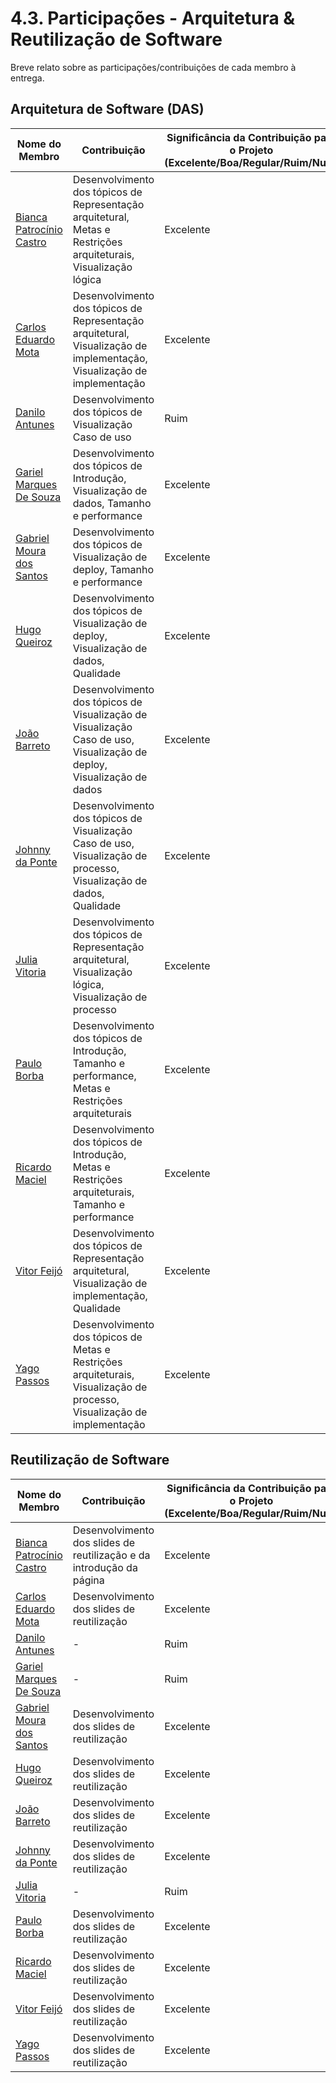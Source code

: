# 4.3. Participações - Arquitetura & Reutilização de Software

Breve relato sobre as participações/contribuições de cada membro à entrega.

## Arquitetura de Software (DAS)


| Nome do Membro                                                   | Contribuição                                                       | Significância da Contribuição para o Projeto (Excelente/Boa/Regular/Ruim/Nula) | Comprobatórios Claros (com link)                                             |
| ---------------------------------------------------------------- | ------------------------------------------------------------------ | ------------------------------------------------------------------------------ | ---------------------------------------------------------------------------- |
| [Bianca Patrocínio Castro](https://github.com/BiancaPatrocinio7) | Desenvolvimento dos tópicos de Representação arquitetural, Metas e Restrições arquiteturais, Visualização lógica | Excelente  | [Representação arquitetural](/itens-das/4.1.2.arquitetura.md) <br /> [Metas e Restrições arquiteturais](/itens-das/4.1.3.metas.md) <br /> [Visualização lógica](/itens-das/4.1.5.logica.md) |
| [Carlos Eduardo Mota](https://github.com/CADU110)                | Desenvolvimento dos tópicos de Representação arquitetural, Visualização de implementação, Visualização de implementação | Excelente  | [Representação arquitetural](/itens-das/4.1.2.arquitetura.md) <br />  [Visualização de implementação](/itens-das/4.1.8.implementation.md) <br />  [Qualidade](/itens-das/4.1.11.qualidade.md) |
| [Danilo Antunes](https://github.com/Danilo-Carvalho-Antunes)     | Desenvolvimento dos tópicos de Visualização Caso de uso | Ruim       | [Visualização Caso de uso](/itens-das/4.1.4.CasosDeUso.md)  |
| [Gariel Marques De Souza](https://github.com/GabrielMS00)        | Desenvolvimento dos tópicos de Introdução, Visualização de dados, Tamanho e performance | Excelente  | [Introdução](/itens-das/4.1.1.introducao.md) <br /> [Visualização de dados](/itens-das/4.1.9.dados.md) <br /> [Tamanho e performance](/docs/itens-das/4.1.10.tamanho_performance.md) |
| [Gabriel Moura dos Santos](https://github.com/thegm445)          | Desenvolvimento dos tópicos de Visualização de deploy, Tamanho e performance | Excelente  | [Visualização de deploy](/itens-das/4.1.7.deploy.md) <br /> [Tamanho e performance](/docs/itens-das/4.1.10.tamanho_performance.md) |
| [Hugo Queiroz](https://github.com/melohugo)                      | Desenvolvimento dos tópicos de Visualização de deploy, Visualização de dados, Qualidade | Excelente  | [Visualização de deploy](/itens-das/4.1.7.deploy.md) <br /> [Visualização de dados](/itens-das/4.1.9.dados.md) <br /> [Qualidade](/itens-das/4.1.11.qualidade.md)  |
| [João Barreto](https://github.com/JoaoBarreto03)                 | Desenvolvimento dos tópicos de Visualização de Visualização Caso de uso, Visualização de deploy, Visualização de dados | Excelente  | [Visualização Caso de uso](/itens-das/4.1.4.CasosDeUso.md) <br /> [Visualização de deploy](/itens-das/4.1.7.deploy.md) <br /> [Visualização de dados](/itens-das/4.1.9.dados.md) |
| [Johnny da Ponte](https://github.com/JohnnyLopess)               |  Desenvolvimento dos tópicos de Visualização Caso de uso, Visualização de processo, Visualização de dados, Qualidade | Excelente  | [Visualização Caso de uso](/itens-das/4.1.4.CasosDeUso.md) <br /> [Visualização de processo](/itens-das/4.1.6.processo.md) <br /> [Visualização de dados](/itens-das/4.1.9.dados.md) <br /> [Qualidade](/itens-das/4.1.11.qualidade.md)   |
| [Julia Vitoria](https://github.com/juhvitoria4)                  | Desenvolvimento dos tópicos de Representação arquitetural, Visualização lógica, Visualização de processo | Excelente  | [Representação arquitetural](/itens-das/4.1.2.arquitetura.md) <br /> [Visualização lógica](/itens-das/4.1.5.logica.md) <br /> [Visualização de processo](/itens-das/4.1.6.processo.md)  |
| [Paulo Borba](https://github.com/paulohborba)                    | Desenvolvimento dos tópicos de Introdução, Tamanho e performance, Metas e Restrições arquiteturais | Excelente  | [Introdução](/itens-das/4.1.1.introducao.md) <br /> [Tamanho e performance](/docs/itens-das/4.1.10.tamanho_performance.md)<br /> [Metas e Restrições arquiteturais](/itens-das/4.1.3.metas.md)  |
| [Ricardo Maciel](https://github.com/avmricardo)                  |  Desenvolvimento dos tópicos de Introdução, Metas e Restrições arquiteturais, Tamanho e performance | Excelente  | [Introdução](/itens-das/4.1.1.introducao.md) <br /> [Metas e Restrições arquiteturais](/itens-das/4.1.3.metas.md) <br /> [Tamanho e performance](/docs/itens-das/4.1.10.tamanho_performance.md)|
| [Vitor Feijó](https://github.com/vitorfleonardo)                 |  Desenvolvimento dos tópicos de Representação arquitetural, Visualização de implementação, Qualidade | Excelente  | [Representação arquitetural](/itens-das/4.1.2.arquitetura.md) <br />  [Visualização de implementação](/itens-das/4.1.8.implementation.md) <br />  [Qualidade](/itens-das/4.1.11.qualidade.md)  |
| [Yago Passos](https://github.com/yagompassos)                    | Desenvolvimento dos tópicos de Metas e Restrições arquiteturais, Visualização de processo, Visualização de implementação | Excelente  | [Metas e Restrições arquiteturais](/itens-das/4.1.3.metas.md) <br /> [Visualização de processo](/itens-das/4.1.6.processo.md) <br /> [Visualização de implementação](/itens-das/4.1.8.implementation.md)| 

## Reutilização de Software

| Nome do Membro                                                   | Contribuição                                                       | Significância da Contribuição para o Projeto (Excelente/Boa/Regular/Ruim/Nula) | Comprobatórios Claros (com link)                                             |
| ---------------------------------------------------------------- | ------------------------------------------------------------------ | ------------------------------------------------------------------------------ | ---------------------------------------------------------------------------- |
| [Bianca Patrocínio Castro](https://github.com/BiancaPatrocinio7) | Desenvolvimento dos slides de reutilização e da introdução da página | Excelente  | [Reutilização de software](/ArquiteturaReutilizacao/4.2.ReutilizacaoDeSoftware.md) |
| [Carlos Eduardo Mota](https://github.com/CADU110)                | Desenvolvimento dos slides de reutilização | Excelente  | [Reutilização de software](/ArquiteturaReutilizacao/4.2.ReutilizacaoDeSoftware.md) |
| [Danilo Antunes](https://github.com/Danilo-Carvalho-Antunes)     | - | Ruim       | - |
| [Gariel Marques De Souza](https://github.com/GabrielMS00)        | - | Ruim  | - |
| [Gabriel Moura dos Santos](https://github.com/thegm445)          | Desenvolvimento dos slides de reutilização | Excelente  | [Reutilização de software](/ArquiteturaReutilizacao/4.2.ReutilizacaoDeSoftware.md)  |
| [Hugo Queiroz](https://github.com/melohugo)                      | Desenvolvimento dos slides de reutilização | Excelente  | [Reutilização de software](/ArquiteturaReutilizacao/4.2.ReutilizacaoDeSoftware.md) |
| [João Barreto](https://github.com/JoaoBarreto03)                 | Desenvolvimento dos slides de reutilização | Excelente  | [Reutilização de software](/ArquiteturaReutilizacao/4.2.ReutilizacaoDeSoftware.md) |
| [Johnny da Ponte](https://github.com/JohnnyLopess)               | Desenvolvimento dos slides de reutilização | Excelente  | [Reutilização de software](/ArquiteturaReutilizacao/4.2.ReutilizacaoDeSoftware.md)  |
| [Julia Vitoria](https://github.com/juhvitoria4)                  | - | Ruim  | - |
| [Paulo Borba](https://github.com/paulohborba)                    | Desenvolvimento dos slides de reutilização | Excelente  |  [Reutilização de software](/ArquiteturaReutilizacao/4.2.ReutilizacaoDeSoftware.md) |
| [Ricardo Maciel](https://github.com/avmricardo)                  | Desenvolvimento dos slides de reutilização | Excelente  | [Reutilização de software](/ArquiteturaReutilizacao/4.2.ReutilizacaoDeSoftware.md) |
| [Vitor Feijó](https://github.com/vitorfleonardo)                 | Desenvolvimento dos slides de reutilização | Excelente  | [Reutilização de software](/ArquiteturaReutilizacao/4.2.ReutilizacaoDeSoftware.md)  |
| [Yago Passos](https://github.com/yagompassos)                    | Desenvolvimento dos slides de reutilização | Excelente  | [Reutilização de software](/ArquiteturaReutilizacao/4.2.ReutilizacaoDeSoftware.md) | 
